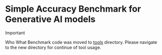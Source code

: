 # Simple Accuracy Benchmark for Generative AI models

> [!IMPORTANT]  
> Who What Benchmark code was moved to [tools](../../../tools/who_what_benchmark/) directory. Please navigate to the new directory for continue of tool usage.